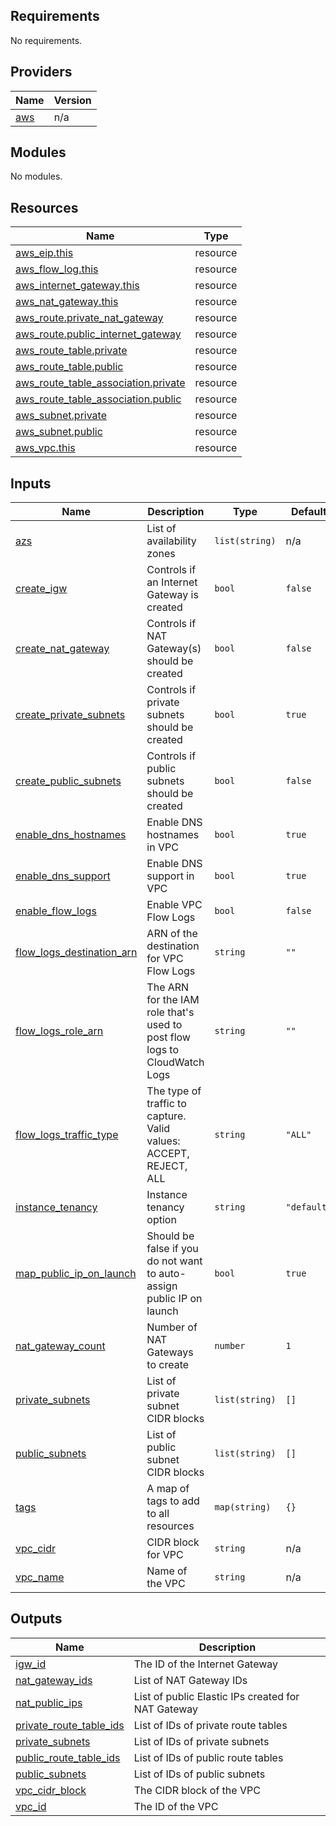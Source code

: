 <!-- BEGIN_TF_DOCS -->
## Requirements

No requirements.

## Providers

| Name | Version |
|------|---------|
| <a name="provider_aws"></a> [aws](#provider\_aws) | n/a |

## Modules

No modules.

## Resources

| Name | Type |
|------|------|
| [aws_eip.this](https://registry.terraform.io/providers/hashicorp/aws/latest/docs/resources/eip) | resource |
| [aws_flow_log.this](https://registry.terraform.io/providers/hashicorp/aws/latest/docs/resources/flow_log) | resource |
| [aws_internet_gateway.this](https://registry.terraform.io/providers/hashicorp/aws/latest/docs/resources/internet_gateway) | resource |
| [aws_nat_gateway.this](https://registry.terraform.io/providers/hashicorp/aws/latest/docs/resources/nat_gateway) | resource |
| [aws_route.private_nat_gateway](https://registry.terraform.io/providers/hashicorp/aws/latest/docs/resources/route) | resource |
| [aws_route.public_internet_gateway](https://registry.terraform.io/providers/hashicorp/aws/latest/docs/resources/route) | resource |
| [aws_route_table.private](https://registry.terraform.io/providers/hashicorp/aws/latest/docs/resources/route_table) | resource |
| [aws_route_table.public](https://registry.terraform.io/providers/hashicorp/aws/latest/docs/resources/route_table) | resource |
| [aws_route_table_association.private](https://registry.terraform.io/providers/hashicorp/aws/latest/docs/resources/route_table_association) | resource |
| [aws_route_table_association.public](https://registry.terraform.io/providers/hashicorp/aws/latest/docs/resources/route_table_association) | resource |
| [aws_subnet.private](https://registry.terraform.io/providers/hashicorp/aws/latest/docs/resources/subnet) | resource |
| [aws_subnet.public](https://registry.terraform.io/providers/hashicorp/aws/latest/docs/resources/subnet) | resource |
| [aws_vpc.this](https://registry.terraform.io/providers/hashicorp/aws/latest/docs/resources/vpc) | resource |

## Inputs

| Name | Description | Type | Default | Required |
|------|-------------|------|---------|:--------:|
| <a name="input_azs"></a> [azs](#input\_azs) | List of availability zones | `list(string)` | n/a | yes |
| <a name="input_create_igw"></a> [create\_igw](#input\_create\_igw) | Controls if an Internet Gateway is created | `bool` | `false` | no |
| <a name="input_create_nat_gateway"></a> [create\_nat\_gateway](#input\_create\_nat\_gateway) | Controls if NAT Gateway(s) should be created | `bool` | `false` | no |
| <a name="input_create_private_subnets"></a> [create\_private\_subnets](#input\_create\_private\_subnets) | Controls if private subnets should be created | `bool` | `true` | no |
| <a name="input_create_public_subnets"></a> [create\_public\_subnets](#input\_create\_public\_subnets) | Controls if public subnets should be created | `bool` | `false` | no |
| <a name="input_enable_dns_hostnames"></a> [enable\_dns\_hostnames](#input\_enable\_dns\_hostnames) | Enable DNS hostnames in VPC | `bool` | `true` | no |
| <a name="input_enable_dns_support"></a> [enable\_dns\_support](#input\_enable\_dns\_support) | Enable DNS support in VPC | `bool` | `true` | no |
| <a name="input_enable_flow_logs"></a> [enable\_flow\_logs](#input\_enable\_flow\_logs) | Enable VPC Flow Logs | `bool` | `false` | no |
| <a name="input_flow_logs_destination_arn"></a> [flow\_logs\_destination\_arn](#input\_flow\_logs\_destination\_arn) | ARN of the destination for VPC Flow Logs | `string` | `""` | no |
| <a name="input_flow_logs_role_arn"></a> [flow\_logs\_role\_arn](#input\_flow\_logs\_role\_arn) | The ARN for the IAM role that's used to post flow logs to CloudWatch Logs | `string` | `""` | no |
| <a name="input_flow_logs_traffic_type"></a> [flow\_logs\_traffic\_type](#input\_flow\_logs\_traffic\_type) | The type of traffic to capture. Valid values: ACCEPT, REJECT, ALL | `string` | `"ALL"` | no |
| <a name="input_instance_tenancy"></a> [instance\_tenancy](#input\_instance\_tenancy) | Instance tenancy option | `string` | `"default"` | no |
| <a name="input_map_public_ip_on_launch"></a> [map\_public\_ip\_on\_launch](#input\_map\_public\_ip\_on\_launch) | Should be false if you do not want to auto-assign public IP on launch | `bool` | `true` | no |
| <a name="input_nat_gateway_count"></a> [nat\_gateway\_count](#input\_nat\_gateway\_count) | Number of NAT Gateways to create | `number` | `1` | no |
| <a name="input_private_subnets"></a> [private\_subnets](#input\_private\_subnets) | List of private subnet CIDR blocks | `list(string)` | `[]` | no |
| <a name="input_public_subnets"></a> [public\_subnets](#input\_public\_subnets) | List of public subnet CIDR blocks | `list(string)` | `[]` | no |
| <a name="input_tags"></a> [tags](#input\_tags) | A map of tags to add to all resources | `map(string)` | `{}` | no |
| <a name="input_vpc_cidr"></a> [vpc\_cidr](#input\_vpc\_cidr) | CIDR block for VPC | `string` | n/a | yes |
| <a name="input_vpc_name"></a> [vpc\_name](#input\_vpc\_name) | Name of the VPC | `string` | n/a | yes |

## Outputs

| Name | Description |
|------|-------------|
| <a name="output_igw_id"></a> [igw\_id](#output\_igw\_id) | The ID of the Internet Gateway |
| <a name="output_nat_gateway_ids"></a> [nat\_gateway\_ids](#output\_nat\_gateway\_ids) | List of NAT Gateway IDs |
| <a name="output_nat_public_ips"></a> [nat\_public\_ips](#output\_nat\_public\_ips) | List of public Elastic IPs created for NAT Gateway |
| <a name="output_private_route_table_ids"></a> [private\_route\_table\_ids](#output\_private\_route\_table\_ids) | List of IDs of private route tables |
| <a name="output_private_subnets"></a> [private\_subnets](#output\_private\_subnets) | List of IDs of private subnets |
| <a name="output_public_route_table_ids"></a> [public\_route\_table\_ids](#output\_public\_route\_table\_ids) | List of IDs of public route tables |
| <a name="output_public_subnets"></a> [public\_subnets](#output\_public\_subnets) | List of IDs of public subnets |
| <a name="output_vpc_cidr_block"></a> [vpc\_cidr\_block](#output\_vpc\_cidr\_block) | The CIDR block of the VPC |
| <a name="output_vpc_id"></a> [vpc\_id](#output\_vpc\_id) | The ID of the VPC |
<!-- END_TF_DOCS -->